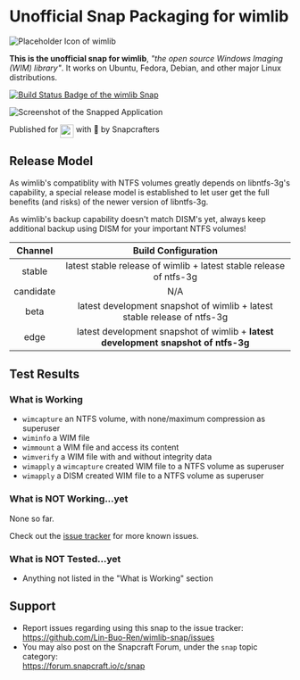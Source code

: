 # Unofficial Snap Packaging for wimlib
![Placeholder Icon of wimlib](https://cdn.rawgit.com/Lin-Buo-Ren/wimlib-snap/93be0c4a/snap/gui/icon.png "Placeholder Icon of wimlib")

**This is the unofficial snap for wimlib**, *"the open source Windows Imaging (WIM) library"*. It works on Ubuntu, Fedora, Debian, and other major Linux distributions.

[![Build Status Badge of the `wimlib` Snap](https://build.snapcraft.io/badge/Lin-Buo-Ren/wimlib-snap.svg "Build Status of the `wimlib` snap")](https://build.snapcraft.io/user/Lin-Buo-Ren/wimlib-snap)

![Screenshot of the Snapped Application](https://cdn.rawgit.com/Lin-Buo-Ren/wimlib-snap/9ba674d6/snap/screenshots/wimlib-imagex-version.png "Screenshot of the Snapped Application")

Published for <img src="http://anything.codes/slack-emoji-for-techies/emoji/tux.png" align="top" width="24" /> with 💝 by Snapcrafters

<!-- Uncomment and modify this when you have published the snap to the Snap Store
## Installation
([Don't have snapd installed?](https://snapcraft.io/docs/core/install))

### In Terminal
    # Install Snap #
    sudo snap install --channel=edge --devmode wimlib
    #sudo snap install --channel=beta wimlib
    #sudo snap install wimlib
    
    # Connect the Snap to Required Interfaces #
    ## _plug_name_: Reasoning of connecting _plug_name_ ##
    sudo snap connect wimlib:_plug_name_
    
    # Connect the Snap to Optional Interfaces #
    ## _plug_name_: Reasoning of connecting _plug_name_ ##
    sudo snap connect wimlib:_plug_name_

### The Graphical Way
Browse <https://snapcraft.io/wimlib> and follow the instructions.
-->

## Release Model
As wimlib's compatiblity with NTFS volumes greatly depends on libntfs-3g's capability, a special release model is established to let user get the full benefits (and risks) of the newer version of libntfs-3g.

As wimlib's backup capability doesn't match DISM's yet, always keep additional backup using DISM for your important NTFS volumes!

| Channel | Build Configuration |
| :-: | :-: |
| stable | latest stable release of wimlib + latest stable release of ntfs-3g |
| candidate | N/A |
| beta | latest development snapshot of wimlib + latest stable release of ntfs-3g |
| edge | latest development snapshot of wimlib + **latest development snapshot of ntfs-3g** |

## Test Results
### What is Working
* `wimcapture` an NTFS volume, with none/maximum compression as superuser
* `wiminfo` a WIM file
* `wimmount` a WIM file and access its content
* `wimverify` a WIM file with and without integrity data
* `wimapply` a `wimcapture` created WIM file to a NTFS volume as superuser
* `wimapply` a DISM created WIM file to a NTFS volume as superuser

### What is NOT Working...yet 
None so far.

Check out the [issue tracker](https://github.com/Lin-Buo-Ren/wimlib-snap/issues) for more known issues.

### What is NOT Tested...yet
* Anything not listed in the "What is Working" section

## Support
* Report issues regarding using this snap to the issue tracker:  
  <https://github.com/Lin-Buo-Ren/wimlib-snap/issues>
* You may also post on the Snapcraft Forum, under the `snap` topic category:  
  <https://forum.snapcraft.io/c/snap>

